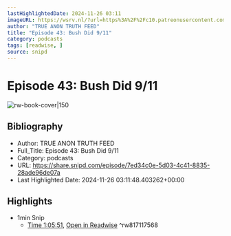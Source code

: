 ```yaml
---
lastHighlightedDate: 2024-11-26 03:11
imageURL: https://wsrv.nl/?url=https%3A%2F%2Fc10.patreonusercontent.com%2F4%2Fpatreon-media%2Fp%2Fcampaign%2F2963533%2F5e8b83e0fcb1449a9d1aa2fcdafa6585%2FeyJkIjo3MiwiaCI6MTQwMCwidyI6MTQwMH0%253D%2F1.png%3Ftoken-time%3D2145916800%26token-hash%3DjhnfF5EcayC8Mw9k8NeafxC0cKcRDsvFGdKTNzwqBlQ%253D&w=100&h=100
author: "TRUE ANON TRUTH FEED"
title: "Episode 43: Bush Did 9/11"
category: podcasts
tags: [readwise, ]
source: snipd
---
```

# Episode 43: Bush Did 9/11

![rw-book-cover|150](https://wsrv.nl/?url=https%3A%2F%2Fc10.patreonusercontent.com%2F4%2Fpatreon-media%2Fp%2Fcampaign%2F2963533%2F5e8b83e0fcb1449a9d1aa2fcdafa6585%2FeyJkIjo3MiwiaCI6MTQwMCwidyI6MTQwMH0%253D%2F1.png%3Ftoken-time%3D2145916800%26token-hash%3DjhnfF5EcayC8Mw9k8NeafxC0cKcRDsvFGdKTNzwqBlQ%253D&w=100&h=100)

## Bibliography
- Author: TRUE ANON TRUTH FEED
- Full_Title: Episode 43: Bush Did 9/11
- Category: podcasts
- URL: https://share.snipd.com/episode/7ed34c0e-5d03-4c41-8835-28ade96de07a
- Last Highlighted Date: 2024-11-26 03:11:48.403262+00:00

## Highlights
- 1min Snip
    - [Time 1:05:51](https://share.snipd.com/snip/ed7fab57-6a56-4674-a9dd-85396f49be2b), [Open in Readwise](https://readwise.io/open/817117568)
^rw817117568


